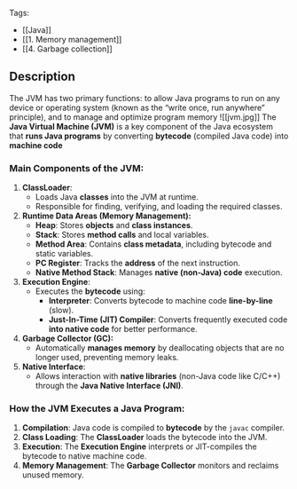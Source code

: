 Tags: 
- [[Java]]
- [[1. Memory management]]
- [[4. Garbage collection]]
## Description 
The JVM has two primary functions: to allow Java programs to run on any device or operating system (known as the “write once, run anywhere” principle), and to manage and optimize program memory
![[jvm.jpg]]
The **Java Virtual Machine (JVM)** is a key component of the Java ecosystem that **runs Java programs** by converting **bytecode** (compiled Java code) into **machine code**
### **Main Components of the JVM:**

1. **ClassLoader**:
    - Loads Java **classes** into the JVM at runtime.
    - Responsible for finding, verifying, and loading the required classes.
2. **Runtime Data Areas (Memory Management):**
    - **Heap**: Stores **objects** and **class instances**.
    - **Stack**: Stores **method calls** and local variables.
    - **Method Area**: Contains **class metadata**, including bytecode and static variables.
    - **PC Register**: Tracks the **address** of the next instruction.
    - **Native Method Stack**: Manages **native (non-Java) code** execution.
3. **Execution Engine**:
    - Executes the **bytecode** using:
        - **Interpreter**: Converts bytecode to machine code **line-by-line** (slow).
        - **Just-In-Time (JIT) Compiler**: Converts frequently executed code **into native code** for better performance.
4. **Garbage Collector (GC):**
    - Automatically **manages memory** by deallocating objects that are no longer used, preventing memory leaks.
5. **Native Interface**:
    - Allows interaction with **native libraries** (non-Java code like C/C++) through the **Java Native Interface (JNI)**.
### **How the JVM Executes a Java Program:**

1. **Compilation**: Java code is compiled to **bytecode** by the `javac` compiler.
2. **Class Loading**: The **ClassLoader** loads the bytecode into the JVM.
3. **Execution**: The **Execution Engine** interprets or JIT-compiles the bytecode to native machine code.
4. **Memory Management**: The **Garbage Collector** monitors and reclaims unused memory.
